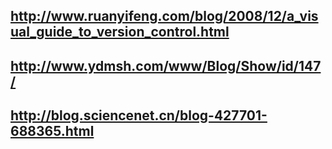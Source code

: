 ## http://www.ruanyifeng.com/blog/2008/12/a_visual_guide_to_version_control.html
## http://www.ydmsh.com/www/Blog/Show/id/147/
## http://blog.sciencenet.cn/blog-427701-688365.html
